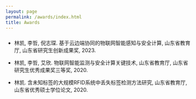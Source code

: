 ```yaml
---
layout: page
permalink: /awards/index.html
title: Awards
---
```


<h3><font face="新罗马"></font></h3>



- <font face="">林凯, 李哲, 倪志琛. 基于云边端协同的物联网智能感知与安全计算, 山东省教育厅, 山东省研究生创新成果奖, 2023.</font>

- <font face="">林凯, 李哲, 艾欣. 物联网智能监测与安全计算关键技术, 山东省教育厅, 山东省研究生优秀成果奖三等奖, 2020.</font>

- <font face="">林凯. 含未知标签的大规模RFID系统中丢失标签检测方法研究, 山东省教育厅, 山东省优秀硕士学位论文, 2020.</font>




